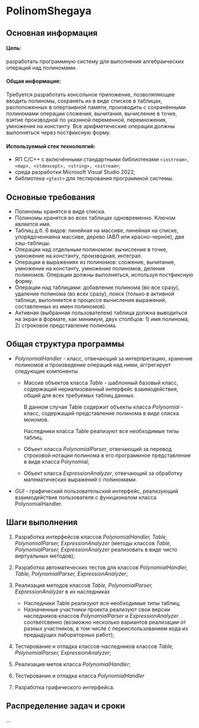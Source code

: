 # PolinomShegaya

## Основная информация
#### Цель: 
разработать программную систему для выполнения алгебраических операций над полиномами.

#### Общая информация: 
Требуется разработать консольное приложение, позволяляющее вводить полиномы, сохранять их в виде списков в таблицах, расположенных в опертаивной памяти, производить с сохранёнными полиномами операции сложения, вычитания, вычисление в точке, взятие производной по указнной переменной, перемножения, умножения на константу. Все арифметические операции должны выполняться через постфиксную форму.

#### Используемый стек технололгий: 
- ЯП C/C++ с включёнными стандартными библиотеками `<iostream>, <map>, <stdexcept>, <string>, <sstream>`;  
- среда разработки Microsoft Visual Studio 2022; 
- библиотека `<gtest>` для тестирования программной системы.

## Основные требования

* Полиномы хранятся в виде списка.
* Полиномы хранятся во всех таблицах одновременно. Ключом является имя.
* Таблиц д.б. 6 видов: линейная на массиве, линейная на списке, упорядоченнаяна массиве, дерево (АВЛ или красно-черное), две хэш-таблицы.
* Операции над отдельным полиномом: вычисление в точке, умножение на константу, производная, интеграл.
* Операции в выражениях из полиномов: сложение, вычитание, умножение на константу, умножение полиномов, деление полиномов. Операции должны выполняться, используя постфиксную форму.
* Операции над таблицами: добавление полинома (во все сразу), удаление полинома (во всех сразу), поиск (только в активной таблице, выполняется в процессе вычисления выражений, составленных из имен полиномов).
* Активная (выбранная пользователем) таблица должна выводиться на экран в формате, как минимум, двух столбцов: 1) имя полинома, 2) строковое представление полинома.

## Общая структура программы

* *PolynomialHandler* - класс, отвечающий за интерпретацию, хранение полиномов и произведение операций над ними, аггрегирует следующие компоненты

	* Массив объектов класса *Table* - шаблонный базовый класс, содержащий нериализованный интерфейс взаимодействия, общий для всех требуемых таблиц данных. 

		В данном случае Table содержит объекты класса *Polynomial* - класс, содержащий представление полинома в виде списка мономов.

		Наследники класса Table реализуют все необходимые типы таблиц.


	* Объект класса *PolynomialParser*, отвечающий за перевод строковой нотации полинома в его программное представление в виде класса Polynomial;

	* Объект класса *ExpressionAnalyzer*, отвечающий за обработку математических выражений с полиномами.

* *GUI* - графический пользовательский интерфейс, реализующий взаимодействие пользователя с функционалом класса PolynomialHandler.

## Шаги выполнения

1) Разработка интерфейсов классов *PolynomialHandler, Table, PolynomialParser, ExpressionAnalyzer* (методы классов *Table, PolynomialParser, ExpressionAnalyzer* реализовать в виде чисто виртуальных методов);

2) Разработка автоматических тестов для классов *PolynomialHandler, Table, PolynomialParser, ExpressionAnalyzer*;

3) Реализация методов классов *Table, PolynomialParser, ExpressionAnalyzer* в их наследниках 
	* Наследники Table реализуют все необходимые типы таблиц;
	* Назначенные участники проекта реализуют свои версии наследников классов *PolynomialParser* и *ExpressionAnalyzer* соответсвенно (возможно несколько вариантов реализации от разных участников, в том числе с переиспользованием кода из предыдущих лабораторных работ);

4) Тестирование и отладка классов-наследников классов *Table, PolynomialParser, ExpressionAnalyzer*;

5) Реализация метов класса *PolynomialHandler*;

6) Тестирование и отладка класса *PolynomialHandler*

7) Разработка графического интерфейса.


## Распределение задач и сроки

...







